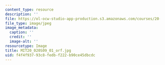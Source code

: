 ```yaml
---
content_type: resource
description: ''
file: https://ol-ocw-studio-app-production.s3.amazonaws.com/courses/20-020-introduction-to-biological-engineering-design-spring-2009/f4f4f93793c8fedbf222b90ce45dbcdc_MIT20_020S09_01_orf.jpg
file_type: image/jpeg
image_metadata:
  caption: ''
  credit: ''
  image-alt: ''
resourcetype: Image
title: MIT20_020S09_01_orf.jpg
uid: f4f4f937-93c8-fedb-f222-b90ce45dbcdc
---
```

